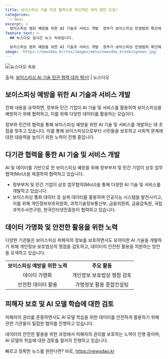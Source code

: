 ```yaml
---
title: 보이스피싱 기술 민관 협력으로 혁신적인 대처 방안 도입!
categories:
  - News
excerpt: >
  보이스피싱 범죄 예방을 위한 AI 기술과 서비스 개발  정부가 보이스피싱 민생범죄 확산에 대응하기 위해 다양…
feature_text: >
  ## 뉴스다오 실시간 뉴스 속보입니다.

  보이스피싱 범죄 예방을 위한 AI 기술과 서비스 개발  정부가 보이스피싱 민생범죄 확산에 대응하기 위해 다양…
image: 'https://newsdao.kr/res/images/meta/newsdao_breakingnews.jpg'
---
```


![뉴스다오 속보](https://newsdao.kr/res/images/meta/newsdao_breakingnews.jpg)

<p>출처: <a href="https://newsdao.kr/4035" rel="dofollow">보이스피싱 AI 기술 민관 협력 대처 혁신!</a> | 뉴스다오</p>

<h2 data-ke-size="size26">보이스피싱 예방을 위한 AI 기술과 서비스 개발</h2>
전체 내용을 요약하면, 정부와 민간 기업이 AI 기술 및 서비스를 활용하여 보이스피싱을 예방하기 위해 협력하고, 이를 위해 다양한 데이터를 활용하는 모습이다.

<p data-ke-size="size16">정부와 민간의 협력을 통해 보이스피싱 예방을 위한 AI 기술 및 서비스를 개발하는 데 초점을 맞추고 있습니다. 이를 통해 보이스피싱으로부터 시민들을 보호하고 사회적 문제에 대한 대응력을 높이기 위한 노력이 진행 중입니다.</p>

<h2 data-ke-size="size24">다기관 협력을 통한 AI 기술 및 서비스 개발</h2>
AI 및 데이터를 기반으로 한 보이스피싱 예방을 위해 정부부처 및 민간 기업이 상호 업무협약(MoU)을 체결하여 협력하고 있습니다.

<ul>
  <li>정부부처 및 민간 기업이 상호 업무협약(MoU)을 통해 다양한 AI 기술 및 서비스를 개발하고 있습니다.</li>
  <li>보이스피싱 통화 데이터 등 실제 데이터를 활용하여 인공지능 시스템을 발전시키고, 이를 위해 개인정보보호위원회, 과학기술정보통신부, 금융위원회, 금융감독원, 국립과학수사연구원, 한국인터넷진흥원이 협력하고 있습니다.</li>
</ul>

<h2 data-ke-size="size24">데이터 가명화 및 안전한 활용을 위한 노력</h2>
다양한 기관들은 보이스피싱 피해자의 정보를 보호하면서도 유의미한 AI 기술을 개발하기 위해 개인정보 보호법상의 쟁점을 검토하고, 데이터의 안전한 활용을 지원하는 방안을 모색하고 있습니다.

<table>
  <tr>
    <td style="text-align: center; height: 17px;"><b>보이스피싱 예방을 위한 노력</b></td>
    <td style="text-align: center; height: 17px;"><b>주요 활동</b></td>
  </tr>
  <tr>
    <td style="text-align: center; height: 17px;">데이터 가명화</td>
    <td style="text-align: center; height: 17px;">개인정보 보호법상 쟁점 검토</td>
  </tr>
  <tr>
    <td style="text-align: center; height: 17px;">안전한 데이터 활용</td>
    <td style="text-align: center; height: 17px;">가명정보 활용 종합컨설팅</td>
  </tr>
</table>

<h2 data-ke-size="size24">피해자 보호 및 AI 모델 학습에 대한 검토</h2>
피해자의 권리를 존중하면서도 AI 모델 학습을 위한 데이터를 안전하게 활용하기 위해 관련 기관들이 밀접한 협의를 진행하고 있습니다.

<p data-ke-size="size16">데이터의 안전한 활용을 위한 과정에서 피해자의 권리를 보호하는 노력이 진행 중이며, AI 모델의 학습에 대한 검토를 철저히 진행하고 있습니다.</p>
 

빠르고 정확한 뉴스를 원한다면? 바로, <a href="https://newsdao.kr" rel="dofollow">https://newsdao.kr</a>


